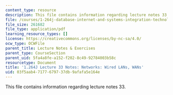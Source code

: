 ```yaml
---
content_type: resource
description: This file contains information regarding lecture notes 33.
file: /courses/1-264j-database-internet-and-systems-integration-technologies-fall-2013/03f5aab47177679737db9afafa5e164e_MIT1_264JF13_lect_33.pdf
file_size: 261682
file_type: application/pdf
learning_resource_types: []
license: https://creativecommons.org/licenses/by-nc-sa/4.0/
ocw_type: OCWFile
parent_title: Lecture Notes & Exercises
parent_type: CourseSection
parent_uid: 5fa4a8fe-a152-f202-8c49-92784003b58c
resourcetype: Document
title: '1.264J Lecture 33 Notes: Networks: Wired LANs, WANs'
uid: 03f5aab4-7177-6797-37db-9afafa5e164e
---
```

This file contains information regarding lecture notes 33.